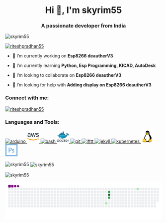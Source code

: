 <h1 align="center">Hi 👋, I'm skyrim55</h1>
<h3 align="center">A passionate developer from India</h3>

<p align="left"> <img src="https://komarev.com/ghpvc/?username=skyrim55&label=Profile%20views&color=0e75b6&style=flat" alt="skyrim55" /> </p>



<p align="left"> <a href="https://twitter.com/riteshpradhan55" target="blank"><img src="https://img.shields.io/twitter/follow/riteshpradhan55?logo=twitter&style=for-the-badge" alt="riteshpradhan55" /></a> </p>

- 🔭 I’m currently working on **Esp8266 deautherV3**

- 🌱 I’m currently learning **Python, Esp Programming, KICAD, AutoDesk**

- 👯 I’m looking to collaborate on **Esp8266 deautherV3**

- 🤝 I’m looking for help with **Adding display on Esp8266 deautherV3**

<h3 align="left">Connect with me:</h3>
<p align="left">
<a href="https://twitter.com/riteshpradhan55" target="blank"><img align="center" src="https://raw.githubusercontent.com/rahuldkjain/github-profile-readme-generator/master/src/images/icons/Social/twitter.svg" alt="riteshpradhan55" height="30" width="40" /></a>
</p>

<h3 align="left">Languages and Tools:</h3>
<p align="left"> <a href="https://www.arduino.cc/" target="_blank" rel="noreferrer"> <img src="https://cdn.worldvectorlogo.com/logos/arduino-1.svg" alt="arduino" width="40" height="40"/> </a> <a href="https://aws.amazon.com" target="_blank" rel="noreferrer"> <img src="https://raw.githubusercontent.com/devicons/devicon/master/icons/amazonwebservices/amazonwebservices-original-wordmark.svg" alt="aws" width="40" height="40"/> </a> <a href="https://www.gnu.org/software/bash/" target="_blank" rel="noreferrer"> <img src="https://www.vectorlogo.zone/logos/gnu_bash/gnu_bash-icon.svg" alt="bash" width="40" height="40"/> </a> <a href="https://www.docker.com/" target="_blank" rel="noreferrer"> <img src="https://raw.githubusercontent.com/devicons/devicon/master/icons/docker/docker-original-wordmark.svg" alt="docker" width="40" height="40"/> </a> <a href="https://git-scm.com/" target="_blank" rel="noreferrer"> <img src="https://www.vectorlogo.zone/logos/git-scm/git-scm-icon.svg" alt="git" width="40" height="40"/> </a> <a href="https://ifttt.com/" target="_blank" rel="noreferrer"> <img src="https://www.vectorlogo.zone/logos/ifttt/ifttt-ar21.svg" alt="ifttt" width="40" height="40"/> </a> <a href="https://jekyllrb.com/" target="_blank" rel="noreferrer"> <img src="https://www.vectorlogo.zone/logos/jekyllrb/jekyllrb-icon.svg" alt="jekyll" width="40" height="40"/> </a> <a href="https://kubernetes.io" target="_blank" rel="noreferrer"> <img src="https://www.vectorlogo.zone/logos/kubernetes/kubernetes-icon.svg" alt="kubernetes" width="40" height="40"/> </a> <a href="https://www.linux.org/" target="_blank" rel="noreferrer"> <img src="https://raw.githubusercontent.com/devicons/devicon/master/icons/linux/linux-original.svg" alt="linux" width="40" height="40"/> </a> <a href="https://www.photoshop.com/en" target="_blank" rel="noreferrer"> <img src="https://raw.githubusercontent.com/devicons/devicon/master/icons/photoshop/photoshop-line.svg" alt="photoshop" width="40" height="40"/> </a> </p>

<p><img align="left" src="https://github-readme-stats.vercel.app/api/top-langs?username=skyrim55&show_icons=true&locale=en&layout=compact" alt="skyrim55" /></p>

<p>&nbsp;<img align="center" src="https://github-readme-stats.vercel.app/api?username=skyrim55&show_icons=true&locale=en" alt="skyrim55" /></p>

<p><img align="center" src="https://github-readme-streak-stats.herokuapp.com/?user=skyrim55&" alt="skyrim55" /></p>

![snake gif](https://github.com/skyrim55/skyrim55/blob/output/github-contribution-grid-snake.gif)
